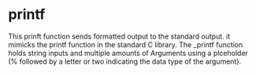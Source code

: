 # printf
This prinft function sends formatted output to the standard output. it mimicks the printf function in the standard C library. The _printf function holds string inputs and multiple amounts of Arguments using a plceholder (% followed by a letter or two indicating the data type of the argument).
